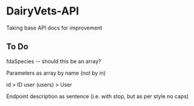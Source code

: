 # DairyVets-API
Taking base API docs for improvement


## To Do

fdaSpecies -- should this be an array?

Parameters as array by name (not by in)

id > ID
user (users) > User

Endpoint description as sentence (i.e. with stop, but as per style no caps)
